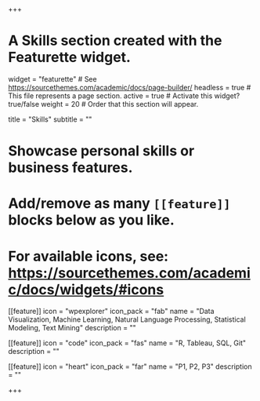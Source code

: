+++
# A Skills section created with the Featurette widget.
widget = "featurette"  # See https://sourcethemes.com/academic/docs/page-builder/
headless = true  # This file represents a page section.
active = true  # Activate this widget? true/false
weight = 20  # Order that this section will appear.

title = "Skills"
subtitle = ""

# Showcase personal skills or business features.
# 
# Add/remove as many `[[feature]]` blocks below as you like.
# 
# For available icons, see: https://sourcethemes.com/academic/docs/widgets/#icons

[[feature]]
  icon = "wpexplorer"
  icon_pack = "fab"
  name = "Data Visualization, Machine Learning, Natural Language Processing, Statistical Modeling, Text Mining"
  description = ""

[[feature]]
  icon = "code"
  icon_pack = "fas"
  name = "R, Tableau, SQL, Git"
  description = ""
  
[[feature]]
  icon = "heart"
  icon_pack = "far"
  name = "P1, P2, P3"
  description = ""  
  
+++
